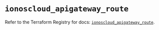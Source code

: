 # `ionoscloud_apigateway_route`

Refer to the Terraform Registry for docs: [`ionoscloud_apigateway_route`](https://registry.terraform.io/providers/ionos-cloud/ionoscloud/6.7.9/docs/resources/apigateway_route).

